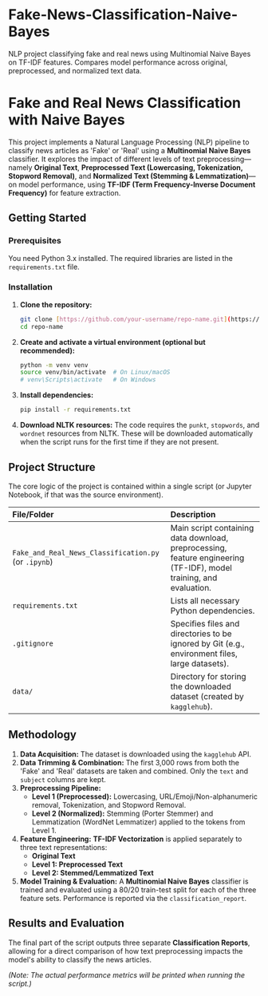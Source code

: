# Fake-News-Classification-Naive-Bayes
NLP project classifying fake and real news using Multinomial Naive Bayes on TF-IDF features. Compares model performance across original, preprocessed, and normalized text data.



# Fake and Real News Classification with Naive Bayes

This project implements a Natural Language Processing (NLP) pipeline to classify news articles as 'Fake' or 'Real' using a **Multinomial Naive Bayes** classifier. It explores the impact of different levels of text preprocessing—namely **Original Text**, **Preprocessed Text (Lowercasing, Tokenization, Stopword Removal)**, and **Normalized Text (Stemming & Lemmatization)**—on model performance, using **TF-IDF (Term Frequency-Inverse Document Frequency)** for feature extraction.

## Getting Started

### Prerequisites

You need Python 3.x installed. The required libraries are listed in the `requirements.txt` file.

### Installation

1.  **Clone the repository:**
    ```bash
    git clone [https://github.com/your-username/repo-name.git](https://github.com/your-username/repo-name.git)
    cd repo-name
    ```

2.  **Create and activate a virtual environment (optional but recommended):**
    ```bash
    python -m venv venv
    source venv/bin/activate  # On Linux/macOS
    # venv\Scripts\activate   # On Windows
    ```

3.  **Install dependencies:**
    ```bash
    pip install -r requirements.txt
    ```

4.  **Download NLTK resources:**
    The code requires the `punkt`, `stopwords`, and `wordnet` resources from NLTK. These will be downloaded automatically when the script runs for the first time if they are not present.

## Project Structure

The core logic of the project is contained within a single script (or Jupyter Notebook, if that was the source environment).

| File/Folder | Description |
| :--- | :--- |
| `Fake_and_Real_News_Classification.py` (or `.ipynb`) | Main script containing data download, preprocessing, feature engineering (TF-IDF), model training, and evaluation. |
| `requirements.txt` | Lists all necessary Python dependencies. |
| `.gitignore` | Specifies files and directories to be ignored by Git (e.g., environment files, large datasets). |
| `data/` | Directory for storing the downloaded dataset (created by `kagglehub`). |

## Methodology

1.  **Data Acquisition:** The dataset is downloaded using the `kagglehub` API.
2.  **Data Trimming & Combination:** The first 3,000 rows from both the 'Fake' and 'Real' datasets are taken and combined. Only the `text` and `subject` columns are kept.
3.  **Preprocessing Pipeline:**
    * **Level 1 (Preprocessed):** Lowercasing, URL/Emoji/Non-alphanumeric removal, Tokenization, and Stopword Removal.
    * **Level 2 (Normalized):** Stemming (Porter Stemmer) and Lemmatization (WordNet Lemmatizer) applied to the tokens from Level 1.
4.  **Feature Engineering:** **TF-IDF Vectorization** is applied separately to three text representations:
    * **Original Text**
    * **Level 1: Preprocessed Text**
    * **Level 2: Stemmed/Lemmatized Text**
5.  **Model Training & Evaluation:** A **Multinomial Naive Bayes** classifier is trained and evaluated using a 80/20 train-test split for each of the three feature sets. Performance is reported via the `classification_report`.

## Results and Evaluation

The final part of the script outputs three separate **Classification Reports**, allowing for a direct comparison of how text preprocessing impacts the model's ability to classify the news articles.

*(Note: The actual performance metrics will be printed when running the script.)*
